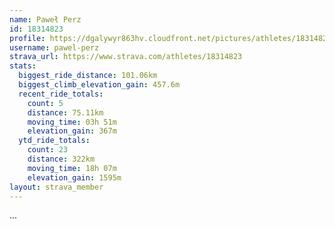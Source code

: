 ```yaml
---
name: Paweł Perz
id: 18314823
profile: https://dgalywyr863hv.cloudfront.net/pictures/athletes/18314823/5244308/1/large.jpg
username: pawel-perz
strava_url: https://www.strava.com/athletes/18314823
stats:
  biggest_ride_distance: 101.06km
  biggest_climb_elevation_gain: 457.6m
  recent_ride_totals:
    count: 5
    distance: 75.11km
    moving_time: 03h 51m
    elevation_gain: 367m
  ytd_ride_totals:
    count: 23
    distance: 322km
    moving_time: 18h 07m
    elevation_gain: 1595m
layout: strava_member
--- 
```

...

